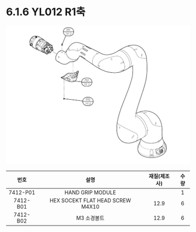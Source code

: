 # 6.1.6 YL012 R1축

![](../../_assets/image140.png)

|  **번호**  |              **설명**              | **재질(제조사)** | **수량** |
| :------: | :------------------------------: | :---------: | :----: |
| 7412-P01 |         HAND GRIP MODULE         |             |    1   |
| 7412-B01 | HEX SOCEKT FLAT HEAD SCREW M4X10 |     12.9    |    6   |
| 7412-B02 |              M3 소경볼트             |     12.9    |    6   |

